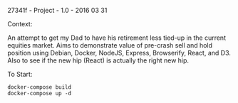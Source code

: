 27341f - Project - 1.0 - 2016 03 31

Context: 

An attempt to get my Dad to have his retirement less tied-up in the current equities market. Aims to demonstrate value of pre-crash sell and hold position using Debian, Docker, NodeJS, Express, Browserify, React, and D3. Also to see if the new hip (React) is actually the right new hip.

To Start:

```
docker-compose build
docker-compose up -d
```
